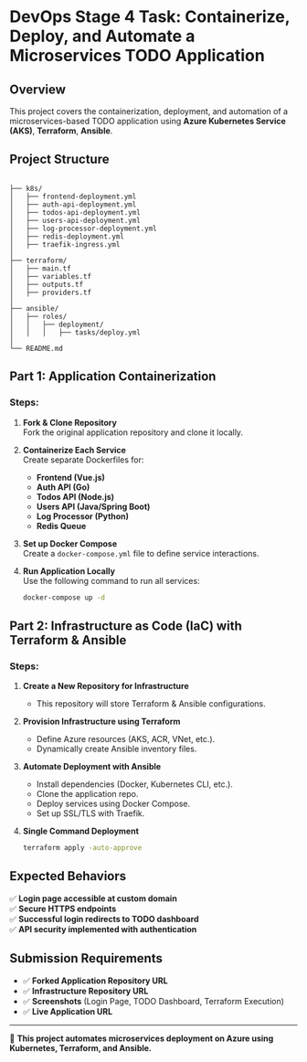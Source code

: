 # DevOps Stage 4 Task: Containerize, Deploy, and Automate a Microservices TODO Application

## Overview
This project covers the containerization, deployment, and automation of a microservices-based TODO application using **Azure Kubernetes Service (AKS)**, **Terraform**, **Ansible**.

## Project Structure
```

├── k8s/
│   ├── frontend-deployment.yml
│   ├── auth-api-deployment.yml
│   ├── todos-api-deployment.yml
│   ├── users-api-deployment.yml
│   ├── log-processor-deployment.yml
│   ├── redis-deployment.yml
│   ├── traefik-ingress.yml
│
├── terraform/
│   ├── main.tf
│   ├── variables.tf
│   ├── outputs.tf
│   ├── providers.tf
│
├── ansible/
│   ├── roles/
│   │   ├── deployment/
│   │   │   ├── tasks/deploy.yml
│
└── README.md
```

## Part 1: Application Containerization

### Steps:
1. **Fork & Clone Repository**  
   Fork the original application repository and clone it locally.

2. **Containerize Each Service**  
   Create separate Dockerfiles for:
   - **Frontend (Vue.js)**
   - **Auth API (Go)**
   - **Todos API (Node.js)**
   - **Users API (Java/Spring Boot)**
   - **Log Processor (Python)**
   - **Redis Queue**

3. **Set up Docker Compose**  
   Create a `docker-compose.yml` file to define service interactions.

4. **Run Application Locally**  
   Use the following command to run all services:
   ```sh
   docker-compose up -d
   ```

## Part 2: Infrastructure as Code (IaC) with Terraform & Ansible

### Steps:
1. **Create a New Repository for Infrastructure**
   - This repository will store Terraform & Ansible configurations.

2. **Provision Infrastructure using Terraform**
   - Define Azure resources (AKS, ACR, VNet, etc.).
   - Dynamically create Ansible inventory files.

3. **Automate Deployment with Ansible**
   - Install dependencies (Docker, Kubernetes CLI, etc.).
   - Clone the application repo.
   - Deploy services using Docker Compose.
   - Set up SSL/TLS with Traefik.

4. **Single Command Deployment**
   ```sh
   terraform apply -auto-approve
   ```

## Expected Behaviors
✅ **Login page accessible at custom domain**  
✅ **Secure HTTPS endpoints**  
✅ **Successful login redirects to TODO dashboard**  
✅ **API security implemented with authentication**  

## Submission Requirements
- ✅ **Forked Application Repository URL**
- ✅ **Infrastructure Repository URL**
- ✅ **Screenshots** (Login Page, TODO Dashboard, Terraform Execution)
- ✅ **Live Application URL**

---
🚀 **This project automates microservices deployment on Azure using Kubernetes, Terraform, and Ansible.**